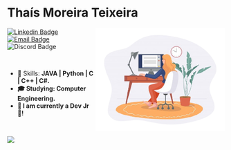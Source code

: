 # Thaís Moreira Teixeira

<img align="right" width="300px" src="./bio.png" />

 [![Linkedin Badge](https://img.shields.io/badge/-LinkedIn-6633cc?style=flat-square&logo=Linkedin&logoColor=white&link=https://www.linkedin.com/in/tha-moreira/)](https://www.linkedin.com/in/tha-moreira/)
 [![Email Badge](https://img.shields.io/badge/-Email-6633cc?style=flat-square&logo=apple&logoColor=white&link=mailto:thamoreira@icloud.com/)](mailto:thamoreira@icloud.com")
 ![Discord Badge](https://img.shields.io/badge/Tha.Moreira%236692-6633cc?style=flat-square&logo=Discord&logoColor=white&link=https://www.linkedin.com/in/tha-moreira/)

<br>

- :rocket: Skills: <strong>JAVA | Python | C | C++ | C#. 
- :mortar_board: Studying: <strong>Computer Engineering.
- :briefcase: I am currently a Dev Jr 🧡!

<br>

<img
  align="left"
  height="165"
  src="https://github-readme-stats.vercel.app/api?username=ThaMoreira&count_private=true&show_icons=true&custom_title=GitHub%20Status&hide=issues&title_color=6633cc&icon_color=f7df1e&bg_color=ffffff00&text_color=7159c1&hide_border=true"
/>
